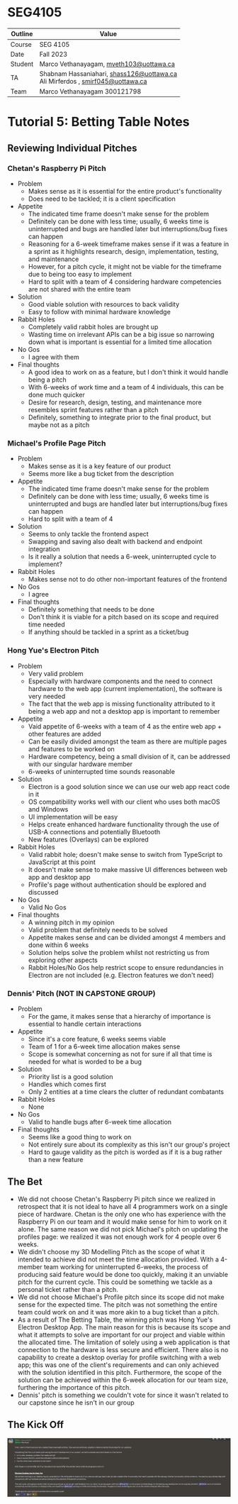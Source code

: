 # SEG4105

| Outline | Value |
| --- | --- |
| Course | SEG 4105 |
| Date | Fall 2023 |
| Student | Marco Vethanayagam, mveth103@uottawa.ca |
| TA | Shabnam Hassaniahari, shass126@uottawa.ca <br> Ali Mirferdos , smirf045@uottawa.ca| 
| Team | Marco Vethanayagam 300121798 <br>|

# Tutorial 5: Betting Table Notes

## Reviewing Individual Pitches

### Chetan's Raspberry Pi Pitch
- Problem
  - Makes sense as it is essential for the entire product's functionality
  - Does need to be tackled; it is a client specification 
- Appetite
  - The indicated time frame doesn't make sense for the problem
  - Definitely can be done with less time; usually, 6 weeks time is uninterrupted and bugs are handled later but interruptions/bug fixes can happen
  - Reasoning for a 6-week timeframe makes sense if it was a feature in a sprint as it highlights research, design, implementation, testing, and maintenance
  - However, for a pitch cycle, it might not be viable for the timeframe due to being too easy to implement
  - Hard to split with a team of 4 considering hardware competencies are not shared with the entire team
- Solution
  - Good viable solution with resources to back validity
  - Easy to follow with minimal hardware knowledge 
- Rabbit Holes
  - Completely valid rabbit holes are brought up
  - Wasting time on irrelevant APIs can be a big issue so narrowing down what is important is essential for a limited time allocation 
- No Gos
  - I agree with them 
- Final thoughts
  - A good idea to work on as a feature, but I don't think it would handle being a pitch
  - With 6-weeks of work time and a team of 4 individuals, this can  be done much quicker
  - Desire for research, design, testing, and maintenance more resembles sprint features rather than a pitch
  - Definitely, something to integrate prior to the final product, but maybe not as a pitch

### Michael's Profile Page Pitch
- Problem
  - Makes sense as it is a key feature of our product
  - Seems more like a bug ticket from the description
- Appetite
  - The indicated time frame doesn't make sense for the problem
  - Definitely can be done with less time; usually, 6 weeks time is uninterrupted and bugs are handled later but interruptions/bug fixes can happen
  - Hard to split with a team of 4
- Solution
  - Seems to only tackle the frontend aspect
  - Swapping and saving also dealt with backend and endpoint integration
  - Is it really a solution that needs a 6-week, uninterrupted cycle to implement?
- Rabbit Holes
  - Makes sense not to do other non-important features of the frontend 
- No Gos
  - I agree 
- Final thoughts
  - Definitely something that needs to be done
  - Don't think it is viable for a pitch based on its scope and required time needed
  - If anything should be tackled in a sprint as a ticket/bug 

### Hong Yue's Electron Pitch
- Problem
  - Very valid problem
  - Especially with hardware components and the need to connect hardware to the web app (current implementation), the software is very needed
  - The fact that the web app is missing functionality attributed to it being a web app and not a desktop app is important to remember 
- Appetite
  - Vaid appetite of 6-weeks with a team of 4 as the entire web app + other features are added
  - Can be easily divided amongst the team as there are multiple pages and features to be worked on
  - Hardware competency, being a small division of it, can be addressed with our singular hardware member
  - 6-weeks of uninterrupted time sounds reasonable
- Solution
  - Electron is a good solution since we can use our web app react code in it
  - OS compatibility works well with our client who uses both macOS and Windows
  - UI implementation will be easy
  - Helps create enhanced hardware functionality through the use of USB-A connections and potentially Bluetooth
  - New features (Overlays) can be explored 
- Rabbit Holes
  - Valid rabbit hole; doesn't make sense to switch from TypeScript to JavaScript at this point
  - It doesn't make sense to make massive UI differences between web app and desktop app
  - Profile's page without authentication should be explored and discussed
- No Gos
  - Valid No Gos
- Final thoughts
  - A winning pitch in my opinion
  - Valid problem that definitely needs to be solved
  - Appetite makes sense and can be divided amongst 4 members and done within 6 weeks
  - Solution helps solve the problem whilst not restricting us from exploring other aspects
  - Rabbit Holes/No Gos help restrict scope to ensure redundancies in Electron are not included (e.g. Electron features we don't need)

### Dennis' Pitch (NOT IN CAPSTONE GROUP)
- Problem
  - For the game, it makes sense that a hierarchy of importance is essential to handle certain interactions 
- Appetite
  - Since it's a core feature, 6 weeks seems viable
  - Team of 1 for a 6-week time allocation makes sense
  - Scope is somewhat concerning as not for sure if all that time is needed for what is worded to be a bug
- Solution
  - Priority list is a good solution
  - Handles which comes first
  - Only 2 entities at a time clears the clutter of redundant combatants 
- Rabbit Holes
  - None 
- No Gos
  - Valid to handle bugs after 6-week time allocation 
- Final thoughts
  - Seems like a good thing to work on
  - Not entirely sure about its complexity as this isn't our group's project
  - Hard to gauge validity as the pitch is worded as if it is a bug rather than a new feature 


## The Bet
- We did not choose Chetan's Raspberry Pi pitch since we realized in retrospect that it is not ideal to have all 4 programmers work on a single piece of hardware. Chetan is the only one who has experience with the Raspberry Pi on our team and it would make sense for him to work on it alone. The same reason we did not pick Michael's pitch on updating the profiles page: we realized it was not enough work for 4 people over 6 weeks.
- We didn't choose my 3D Modelling Pitch as the scope of what it intended to achieve did not meet the time allocation provided. With a 4-member team working for uninterrupted 6-weeks, the process of producing said feature would be done too quickly, making it an unviable pitch for the current cycle. This could be something we tackle as a personal ticket rather than a pitch.
- We did not choose Michael's Profile pitch since its scope did not make sense for the expected time. The pitch was not something the entire team could work on and it was more akin to a bug ticket than a pitch.
- As a result of The Betting Table, the winning pitch was Hong Yue's Electron Desktop App. The main reason for this is because its scope and what it attempts to solve are important for our project and viable within the allocated time. The limitation of solely using a web application is that connection to the hardware is less secure and efficient. There also is no capability to create a desktop overlay for profile switching with a web app; this was one of the client's requirements and can only achieved with the solution identified in this pitch. Furthermore, the scope of the solution can be achieved within the 6-week allocation for our team size, furthering the importance of this pitch.
- Dennis' pitch is something we couldn't vote for since it wasn't related to our capstone since he isn't in our group

## The Kick Off
<img src="kickoff pic.png">

